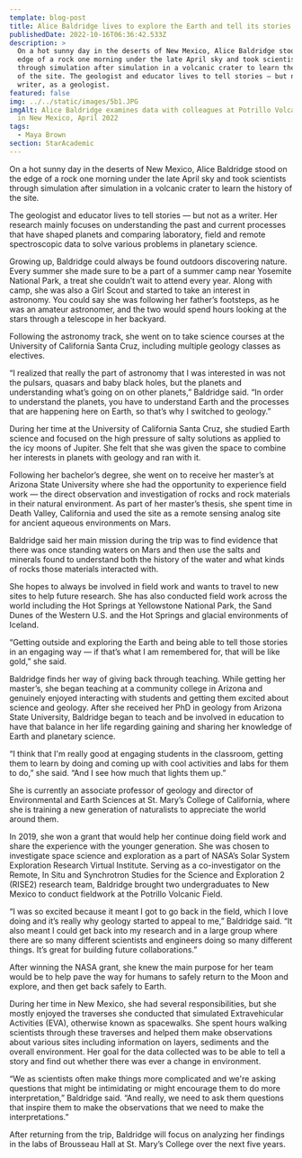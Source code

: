 ```yaml
---
template: blog-post
title: Alice Baldridge lives to explore the Earth and tell its stories
publishedDate: 2022-10-16T06:36:42.533Z
description: >
  On a hot sunny day in the deserts of New Mexico, Alice Baldridge stood on the
  edge of a rock one morning under the late April sky and took scientists
  through simulation after simulation in a volcanic crater to learn the history
  of the site. The geologist and educator lives to tell stories — but not as a
  writer, as a geologist. 
featured: false
img: ../../static/images/5b1.JPG
imgAlt: Alice Baldridge examines data with colleagues at Potrillo Volcanic Field
  in New Mexico, April 2022
tags:
  - Maya Brown
section: StarAcademic
---
```

On a hot sunny day in the deserts of New Mexico, Alice Baldridge stood on the edge of a rock one morning under the late April sky and took scientists through simulation after simulation in a volcanic crater to learn the history of the site. 

The geologist and educator lives to tell stories — but not as a writer. Her research mainly focuses on understanding the past and current processes that have shaped planets and comparing laboratory, field and remote spectroscopic data to solve various problems in planetary science.

Growing up, Baldridge could always be found outdoors discovering nature. Every summer she made sure to be a part of a summer camp near Yosemite National Park, a treat she couldn’t wait to attend every year. Along with camp, she was also a Girl Scout and started to take an interest in astronomy. You could say she was following her father’s footsteps, as he was an amateur astronomer, and the two would spend hours looking at the stars through a telescope in her backyard. 

Following the astronomy track, she went on to take science courses at the University of California Santa Cruz, including multiple geology classes as electives. 

“I realized that really the part of astronomy that I was interested in was not the pulsars, quasars and baby black holes, but the planets and understanding what’s going on on other planets,” Baldridge said. “In order to understand the planets, you have to understand Earth and the processes that are happening here on Earth, so that’s why I switched to geology.”

During her time at the University of California Santa Cruz, she studied Earth science and focused on the high pressure of salty solutions as applied to the icy moons of Jupiter. She felt that she was given the space to combine her interests in planets with geology and ran with it. 

Following her bachelor’s degree, she went on to receive her master’s at Arizona State University where she had the opportunity to experience field work — the direct observation and investigation of rocks and rock materials in their natural environment. As part of her master’s thesis, she spent time in Death Valley, California and used the site as a remote sensing analog site for ancient aqueous environments on Mars. 

Baldridge said her main mission during the trip was to find evidence that there was once standing waters on Mars and then use the salts and minerals found to understand both the history of the water and what kinds of rocks those materials interacted with.

She hopes to always be involved in field work and wants to travel to new sites to help future research. She has also conducted field work across the world including the Hot Springs at Yellowstone National Park, the Sand Dunes of the Western U.S. and the Hot Springs and glacial environments of Iceland. 

“Getting outside and exploring the Earth and being able to tell those stories in an engaging way — if that’s what I am remembered for, that will be like gold,” she said. 

Baldridge finds her way of giving back through teaching. While getting her master’s, she began teaching at a community college in Arizona and genuinely enjoyed interacting with students and getting them excited about science and geology. After she received her PhD in geology from Arizona State University, Baldridge began to teach and be involved in education to have that balance in her life regarding gaining and sharing her knowledge of Earth and planetary science.

“I think that I'm really good at engaging students in the classroom, getting them to learn by doing and coming up with cool activities and labs for them to do,” she said. “And I see how much that lights them up.”

She is currently an associate professor of geology and director of Environmental and Earth Sciences at St. Mary’s College of California, where she is training a new generation of naturalists to appreciate the world around them.

In 2019, she won a grant that would help her continue doing field work and share the experience with the younger generation. She was chosen to investigate space science and exploration as a part of NASA’s Solar System Exploration Research Virtual Institute. Serving as a co-investigator on the Remote, In Situ and Synchrotron Studies for the Science and Exploration 2 (RISE2) research team, Baldridge brought two undergraduates to New Mexico to conduct fieldwork at the Potrillo Volcanic Field. 

“I was so excited because it meant I got to go back in the field, which I love doing and it’s really why geology started to appeal to me,” Baldridge said. “It also meant I could get back into my research and in a large group where there are so many different scientists and engineers doing so many different things. It’s great for building future collaborations.”

After winning the NASA grant, she knew the main purpose for her team would be to help pave the way for humans to safely return to the Moon and explore, and then get back safely to Earth. 

During her time in New Mexico, she had several responsibilities, but she mostly enjoyed the traverses she conducted that simulated Extravehicular Activities (EVA), otherwise known as spacewalks. She spent hours walking scientists through these traverses and helped them make observations about various sites including information on layers, sediments and the overall environment. Her goal for the data collected was to be able to tell a story and find out whether there was ever a change in environment. 

“We as scientists often make things more complicated and we're asking questions that might be intimidating or might encourage them to do more interpretation,” Baldridge said. “And really, we need to ask them questions that inspire them to make the observations that we need to make the interpretations.”

After returning from the trip, Baldridge will focus on analyzing her findings in the labs of Brousseau Hall at St. Mary’s College over the next five years.